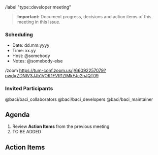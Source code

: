 <!-- Set default label -->
/label "type::developer meeting"

<!-- Set the following issue title: "BACI Developer Meeting on dd.mm.yyyy" -->

> **Important:** Document progress, decisions and action items of this meeting in this issue.

<!-- Date of the meeting -->
### Scheduling

- Date: dd.mm.yyyy
- Time: xx.yy
- Host: @somebody
- Notes: @somebody-else

/zoom https://tum-conf.zoom.us/j/66092257079?pwd=ZDNIV3JJb1VOK1FVR1ZIMkFJc2hJQT09

<!-- List of participants -->

### Invited Participants
@baci/baci_collaborators @baci/baci_developers @baci/baci_maintainer

## Agenda
<!-- Team members can add items to the agenda before the meeting.          -->

1. Review **Action Items** from the previous meeting <!-- Link to previous meeting -->
1. TO BE ADDED

## Action Items

<!-- These are to be filled out during the meeting so we can remember what -->
<!-- we need to do over the coming sprint.  Be sure to @mention at least   -->
<!-- one team member who will be addressing the action item.               -->

<!-- If taken care of, mark action items as completed.                     -->

<!--
- [ ] Something @somebody
- [ ] INSERT
- [ ] ITEMS
- [ ] HERE
-->

